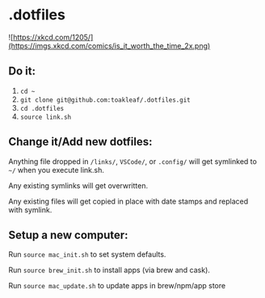 # .dotfiles

![https://xkcd.com/1205/](https://imgs.xkcd.com/comics/is_it_worth_the_time_2x.png)

## Do it:

1. `cd ~`
2. `git clone git@github.com:toakleaf/.dotfiles.git`
3. `cd .dotfiles`
4. `source link.sh`

## Change it/Add new dotfiles:

Anything file dropped in `/links/`, `VSCode/`, or `.config/` will get symlinked to `~/` when you execute link.sh.

Any existing symlinks will get overwritten.

Any existing files will get copied in place with date stamps and replaced with symlink.

## Setup a new computer:

Run `source mac_init.sh` to set system defaults.

Run `source brew_init.sh` to install apps (via brew and cask).

Run `source mac_update.sh` to update apps in brew/npm/app store
